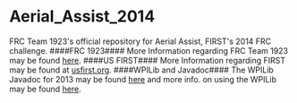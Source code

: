 Aerial_Assist_2014
==================

FRC Team 1923's official repository for Aerial Assist, FIRST's 2014 FRC challenge. 
####FRC 1923####
More Information regarding FRC Team 1923 may be found [here](http://firstrobotics1923.org).
####US FIRST####
More Information regarding FIRST may be found at [usfirst.org](http://usfirst.org).
####WPILib and Javadoc####
The WPILib Javadoc for 2013 may be found [here](http://lcec.us/javadoc/) and more info. on using the WPILib may be found [here](http://users.wpi.edu/~bamiller/WPILib/WPILib.pdf).
